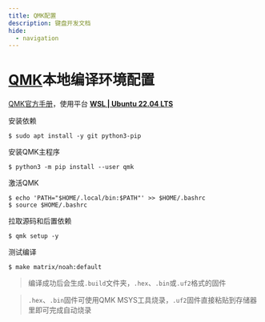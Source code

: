 ```yaml
---
title: QMK配置
description: 键盘开发文档
hide:
  - navigation
---
```


# [QMK](https://qmk.fm/)本地编译环境配置

[QMK官方手册](https://docs.qmk.fm/newbs_getting_started)，使用平台 <ins>**WSL | Ubuntu 22.04 LTS**</ins>

安装依赖

```shell
$ sudo apt install -y git python3-pip
```

安装QMK主程序

```shell
$ python3 -m pip install --user qmk
```

激活QMK

```shell
$ echo 'PATH="$HOME/.local/bin:$PATH"' >> $HOME/.bashrc
$ source $HOME/.bashrc
```

拉取源码和后置依赖

```shell
$ qmk setup -y
```
测试编译

```shell
$ make matrix/noah:default
```
> 编译成功后会生成`.build`文件夹，`.hex`、`.bin`或`.uf2`格式的固件

> `.hex`、`.bin`固件可使用QMK MSYS工具烧录，`.uf2`固件直接粘贴到存储器里即可完成自动烧录
